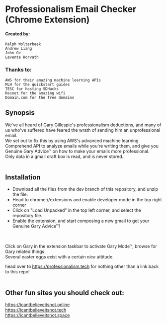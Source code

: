 # Professionalism Email Checker (Chrome Extension)
#### Created by:
    Ralph Wolterbeek
    Andrew Liang
    John Ge
    Levente Horvath

### Thanks to:
    AWS for their amazing machine learning APIs
    MLH for the quickstart guides
    TESC for hosting SDHacks
    Resnet for the amazing wifi
    Domain.com for the free domains


## Synopsis
We've all heard of Gary Gillespie's professionalism deductions, and many of us who've suffered have feared the wrath of sending him an unprofessional email.<br>
We set out to fix this by using AWS's advanced machine learning Comprehend API to analyze emails while you're writing them,
and give you Genuine Gary Advice™ on how to make your emails more professional.
<br>
Only data in a gmail draft box is read, and is never stored.
<br><br>
## Installation
* Download all the files from the dev branch of this repository, and unzip the file.
* Head to chrome://extensions and enable developer mode in the top right corner
* Click on "Load Unpacked" in the top left corner, and select the repository file.
* Enable the extension, and start composing a new gmail to get your Genuine Gary Advice™!

<br><br>
Click on Gary in the extension taskbar to activate Gary Mode™, browse for Gary related things.
<br>
Several easter eggs exist with a certain *nice* attitude.

head over to https://professionalism.tech for nothing other than a link back to this repo!
<br><br>
## Other fun sites you should check out:
https://icantbelieveitsnot.online<br>
https://icantbelieveitsnot.tech<br>
https://icantbelieveitsnot.space<br>
